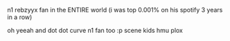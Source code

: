 n1 rebzyyx fan in the ENTIRE world (i was top 0.001% on his spotify 3 years in a row)

oh yeeah and dot dot curve n1 fan too :p 
scene kids hmu plox 
